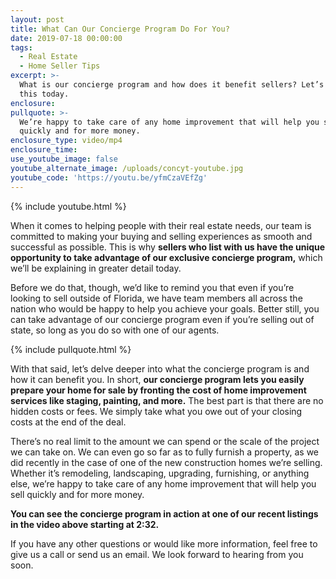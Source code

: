 ```yaml
---
layout: post
title: What Can Our Concierge Program Do For You?
date: 2019-07-18 00:00:00
tags:
  - Real Estate
  - Home Seller Tips
excerpt: >-
  What is our concierge program and how does it benefit sellers? Let’s discuss
  this today.
enclosure:
pullquote: >-
  We’re happy to take care of any home improvement that will help you sell
  quickly and for more money.
enclosure_type: video/mp4
enclosure_time:
use_youtube_image: false
youtube_alternate_image: /uploads/concyt-youtube.jpg
youtube_code: 'https://youtu.be/yfmCzaVEfZg'
---
```


{% include youtube.html %}

When it comes to helping people with their real estate needs, our team is committed to making your buying and selling experiences as smooth and successful as possible. This is why **sellers who list with us have the unique opportunity to take advantage of our exclusive concierge program,** which we’ll be explaining in greater detail today.&nbsp;

Before we do that, though, we’d like to remind you that even if you’re looking to sell outside of Florida, we have team members all across the nation who would be happy to help you achieve your goals. Better still, you can take advantage of our concierge program even if you’re selling out of state, so long as you do so with one of our agents.&nbsp;

{% include pullquote.html %}

With that said, let’s delve deeper into what the concierge program is and how it can benefit you. In short, **our concierge program lets you easily prepare your home for sale by fronting the cost of home improvement services like staging, painting, and more.** The best part is that there are no hidden costs or fees. We simply take what you owe out of your closing costs at the end of the deal.&nbsp;

There’s no real limit to the amount we can spend or the scale of the project we can take on. We can even go so far as to fully furnish a property, as we did recently in the case of one of the new construction homes we’re selling. Whether it’s remodeling, landscaping, upgrading, furnishing, or anything else, we’re happy to take care of any home improvement that will help you sell quickly and for more money.&nbsp;

**You can see the concierge program in action at one of our recent listings in the video above starting at 2:32.**

If you have any other questions or would like more information, feel free to give us a call or send us an email. We look forward to hearing from you soon.<br>&nbsp;